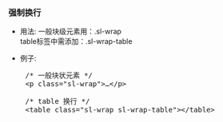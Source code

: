 ### 强制换行

- 用法: 
 一般块级元素用：.sl-wrap <br />
 table标签中需添加：.sl-wrap-table

- 例子: 

 <pre>
    /* 一般块状元素 */
    &lt;p class="sl-wrap"&gt;…&lt;/p&gt;      
    
    /* table 换行 */
    &lt;table class="sl-wrap sl-wrap-table"&gt;&lt;/table&gt;
 </pre>